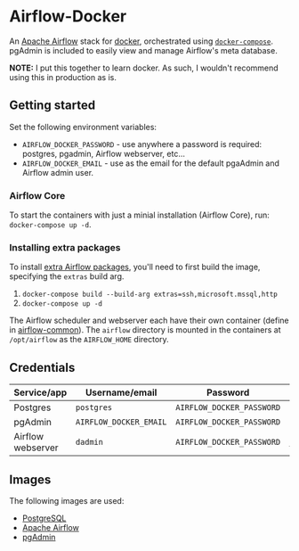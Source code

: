 # Airflow-Docker

An [Apache Airflow](https://airflow.apache.org/) stack for [docker](https://www.docker.com/), orchestrated using
[`docker-compose`](https://docs.docker.com/compose/). pgAdmin is included to easily view and manage Airflow's meta
database.

**NOTE:** I put this together to learn docker. As such, I wouldn't recommend using this in production as is.

## Getting started

Set the following environment variables:

* `AIRFLOW_DOCKER_PASSWORD` - use anywhere a password is required: postgres, pgadmin, Airflow webserver, etc...
* `AIRFLOW_DOCKER_EMAIL` - use as the email for the default pgaAdmin and Airflow admin user.

### Airflow Core

To start the containers with just a minial installation (Airflow Core), run: `docker-compose up -d`.

### Installing extra packages

To install [extra Airflow packages](https://airflow.apache.org/docs/apache-airflow/stable/extra-packages-ref.html),
you'll need to first build the image, specifying the `extras` build arg.

1. `docker-compose build --build-arg extras=ssh,microsoft.mssql,http`
1. `docker-compose up -d`

The Airflow scheduler and webserver each have their own container (define in [airflow-common](./airflow-common.yml)).
The `airflow` directory is mounted in the containers at `/opt/airflow` as the `AIRFLOW_HOME` directory.

## Credentials

|Service/app      |Username/email        |Password                 |Web console                              |
|:----------------|----------------------|-------------------------|----------------------------------------:|
|Postgres         |`postgres`            |`AIRFLOW_DOCKER_PASSWORD`|N/A                                      |
|pgAdmin          |`AIRFLOW_DOCKER_EMAIL`|`AIRFLOW_DOCKER_PASSWORD`|[localhost:80](http://localhost:80)      |
|Airflow webserver|`dadmin`              |`AIRFLOW_DOCKER_PASSWORD`|[localhost:8080](http://localhost:8080)  |

## Images

The following images are used:
* [PostgreSQL](https://hub.docker.com/_/postgres)
* [Apache Airflow](https://hub.docker.com/r/apache/airflow)
* [pgAdmin](https://hub.docker.com/r/dpage/pgadmin4)
